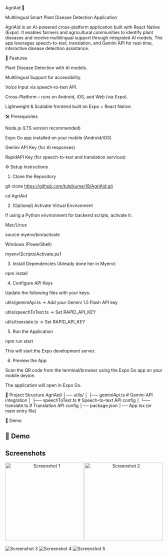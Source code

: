 AgriAid 🌱

Multilingual Smart Plant Disease Detection Application

AgriAid is an AI-powered cross-platform application built with React Native (Expo). It enables farmers and agricultural communities to identify plant diseases and receive multilingual support through integrated AI models. The app leverages speech-to-text, translation, and Gemini API for real-time, interactive disease detection assistance.

🚀 Features

Plant Disease Detection with AI models.

Multilingual Support for accessibility.

Voice Input via speech-to-text API.

Cross-Platform – runs on Android, iOS, and Web (via Expo).

Lightweight & Scalable frontend built on Expo + React Native.

🛠️ Prerequisites

Node.js (LTS version recommended)

Expo Go app installed on your mobile (Android/iOS)

Gemini API Key (for AI responses)

RapidAPI Key (for speech-to-text and translation services)

⚙️ Setup Instructions 

1. Clone the Repository

git clone https://github.com/tulsikumar18/AgriAid.git

cd AgriAid

2. (Optional) Activate Virtual Environment

If using a Python environment for backend scripts, activate it:

Mac/Linux

source myenv/bin/activate


Windows (PowerShell)

myenv\Scripts\Activate.ps1

3. Install Dependencies (Already done her in  Myenv)

npm install

4. Configure API Keys

Update the following files with your keys:

utils/geminiApi.ts → Add your Gemini 1.5 Flash API key

utils/speechToText.ts → Set RAPID_API_KEY

utils/translate.ts → Set RAPID_API_KEY

5. Run the Application

npm run start


This will start the Expo development server.

6. Preview the App

Scan the QR code from the terminal/browser using the Expo Go app on your mobile device.

The application will open in Expo Go.

📂 Project Structure
AgriAid/
│── utils/
│    ├── geminiApi.ts          # Gemini API integration
│    ├── speechToText.ts       # Speech-to-text API config
│    └── translate.ts          # Translation API config
│── package.json
│── App.tsx (or main entry file)

📸 Demo


## 📸 Demo


## Screenshots

<p align="center">
  <img src="assests/images/Output1.jpg" alt="Screenshot 1" width="250"/>
  <img src="assests/images/Output2.jpg" alt="Screenshot 2" width="250"/>
</p>


![Screenshot 3](./assests/images/output3.jpg)
![Screenshot 4](./assests/images/output4.jpg)
![Screenshot 5](./assests/images/output5.jpg)
